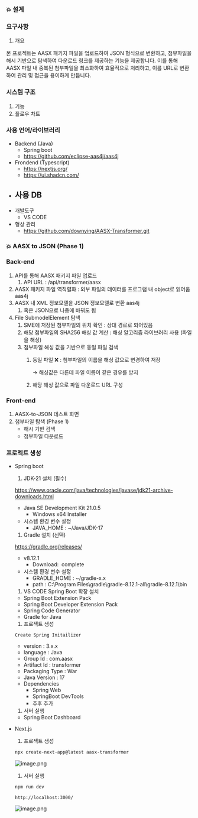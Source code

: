### 💥 설계

### 요구사항

1. 개요

본 프로젝트는 AASX 패키지 파일을 업로드하여 JSON 형식으로 변환하고, 첨부파일을 해시 기반으로 탐색하여 다운로드 링크를 제공하는 기능을 제공합니다. 이를 통해 AASX 파일 내 중복된 첨부파일을 최소화하여 효율적으로 처리하고, 이를 URL로 변환하여 관리 및 접근을 용이하게 만듭니다.

### 시스템 구조

1. 기능
2. 플로우 차트

### 사용 언어/라이브러리

- Backend (Java)
    - Spring boot
    - https://github.com/eclipse-aas4j/aas4j
- Frondend (Typescript)
    - https://nextjs.org/
    - https://ui.shadcn.com/
- 사용 DB
    - 
- 개발도구
    - VS CODE
- 형상 관리
    - https://github.com/downying/AASX-Transformer.git

### 💥 AASX to JSON (Phase 1)

### Back-end

1. API를 통해 AASX 패키지 파일 업로드
    1. API URL : /api/transformer/aasx
2. AASX 패키지 파일 역직렬화 : 외부 파일의 데이터를 프로그램 내 object로 읽어옴 aas4j
3. AASX 내 XML 정보모델을 JSON 정보모델로 변환 aas4j
    1. 혹은 JSON으로 나중에 바꿔도 됨
4. File SubmodelElement 탐색
    1. SME에 저장된 첨부파일의 위치 확인 : 상대 경로로 되어있음
    2. 해당 첨부파일의 SHA256 해싱 값 계산 : 해싱 알고리즘 라이브러리 사용 (파일을 해싱)
    3. 첨부파일 해싱 값을 기반으로 동일 파일 검색
        1. 동일 파일 ❌ : 첨부파일의 이름을 해싱 값으로 변경하여 저장 
            
            → 해싱값은 다른데 파일 이름이 같은 경우를 방지 
            
        2. 해당 해싱 값으로 파일 다운로드 URL 구성

### Front-end

1. AASX-to-JSON 테스트 화면 
2. 첨부파일 탐색 (Phase 1)
    - 해시 기반 검색
    - 첨부파일 다운로드

### 프로젝트 생성

- Spring boot
    1. JDK-21 설치 (필수)
    
    https://www.oracle.com/java/technologies/javase/jdk21-archive-downloads.html
    
    - Java SE Development Kit 21.0.5
        - Windows x64 Installer
    - 시스템 환경 변수 설정
        - JAVA_HOME : ~/Java/JDK-17
    1. Gradle 설치 (선택)
    
    https://gradle.org/releases/
    
    - v8.12.1
        - Download:  complete
    - 시스템 환경 변수 설정
        - GRADLE_HOME : ~/gradle-x.x
        - path : C:\Program Files\gradle\gradle-8.12.1-all\gradle-8.12.1\bin
    1. VS CODE Spring Boot 확장 설치
    - Spring Boot Extension Pack
    - Spring Boot Developer Extension Pack
    - Spring Code Generator
    - Gradle for Java
    1. 프로젝트 생성
    
    ```
    Create Spring Initailizer
    ```
    
    - version : 3.x.x
    - language : Java
    - Group Id : com.aasx
    - Artifact Id : transformer
    - Packaging Type : War
    - Java Version : 17
    - Dependencies
        - Spring Web
        - SpringBoot DevTools
        - 추후 추가
    1. 서버 실행
    - Spring Boot Dashboard
- Next.js
    1. 프로젝트 생성
    
    ```bash
    npx create-next-app@latest aasx-transformer
    ```
    
    ![image.png](attachment:9e5e3387-845c-4132-996e-22a53f8cadcf:image.png)
    
    1. 서버 실행
    
    ```bash
    npm run dev
    ```
    
    ```
    http://localhost:3000/
    ```
    
    ![image.png](attachment:ee856eb2-f5bb-433c-b476-f63d6cb23e93:image.png)